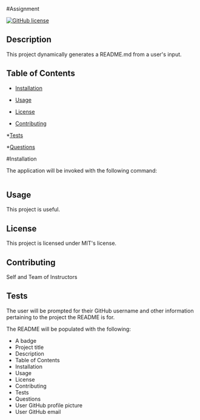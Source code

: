 #Assignment

[![GitHub license](https://img.shields.io/badge/license-${license}-blue.svg)](https://github.com/smtmarie/readmeassignment)

## Description

This project dynamically generates a README.md from a user's input. 

## Table of Contents

* [Installation](#installation)

* [Usage](#usage)

* [License](#license)

* [Contributing](#contributing)

*[Tests](#tests)

*[Questions](#questions)

#Installation


The application will be invoked with the following command:

```npm i
```

## Usage

This project is useful.

## License

This project is licensed under MIT's license.

## Contributing

Self and Team of Instructors

## Tests

The user will be prompted for their GitHub username and other information pertaining to the project the README is for.

The README will be populated with the following:

* A badge
* Project title
* Description
* Table of Contents
* Installation
* Usage
* License
* Contributing
* Tests
* Questions
* User GitHub profile picture
* User GitHub email





